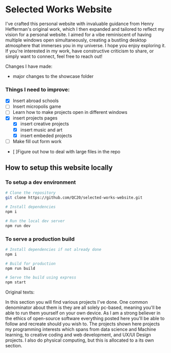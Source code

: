 # Selected Works Website
I've crafted this personal website with invaluable guidance from Henry Hefferman's original work, which I then expanded and tailored to reflect my vision for a personal website. I aimed for a vibe reminiscent of having multiple windows open simultaneously, creating a bustling desktop atmosphere that immerses you in my universe. I hope you enjoy exploring it. If you're interested in my work, have constructive criticism to share, or simply want to connect, feel free to reach out!

Changes I have made:
- major changes to the showcase folder

### Things I need to improve:
- [x] Insert abroad schools
- [ ] Insert micropolis game
- [ ] Learn how to make projects open in different windows
- [x] insert projects pages
  - [x] insert creative projects
  - [x] insert music and art
  - [x] insert embeded projects 
- [ ] Make fill out form work
- [ ]Figure out how to deal with large files in the repo


## How to setup this website locally

### To setup a dev environment

```bash
# Clone the repository
git clone https://github.com/QC20/selected-works-website.git

# Install dependencies 
npm i

# Run the local dev server
npm run dev
```

### To serve a production build

```bash
# Install dependencies if not already done
npm i

# Build for production
npm run build

# Serve the build using express
npm start
```




Original texts:

In this section you will find various projects I've done. One common denominator about them is  they are all solely pc-based, meaning you'll be able to run them yourself on your own device. As I am a strong believer in the ethics of open-source software everything posted here you'll be able to follow and recreate should you wish to.  The projects shown here projects my programming interests which spans from data science and Machine learning, to creative coding and web development, and UX/UI Design projects. I also do physical computing, but this is allocated to a its own section.